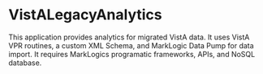 # VistALegacyAnalytics
This application provides analytics for migrated VistA data.  It uses VistA VPR routines, a custom XML Schema, and MarkLogic Data Pump for data import.  It requires MarkLogics programatic frameworks, APIs, and NoSQL database.
